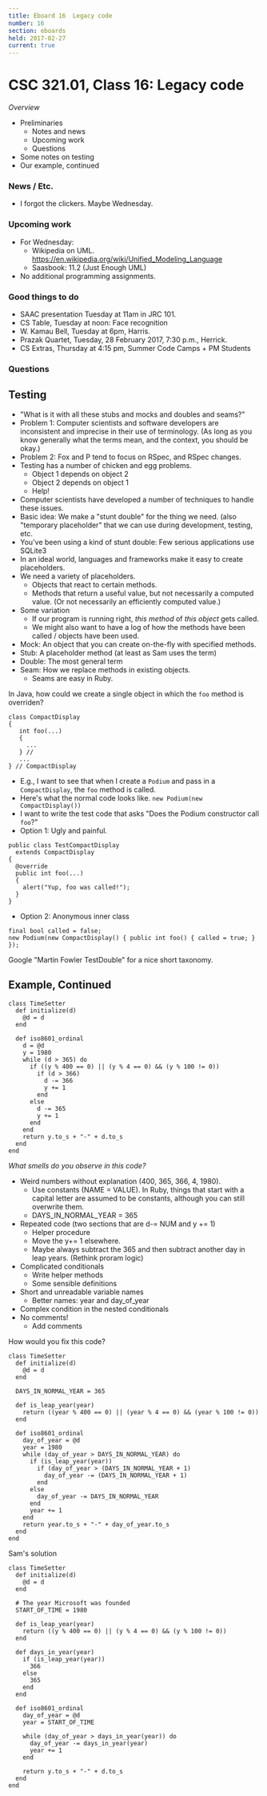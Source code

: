 ```yaml
---
title: Eboard 16  Legacy code
number: 16
section: eboards
held: 2017-02-27
current: true
---
```

CSC 321.01, Class 16:  Legacy code
==================================

_Overview_

* Preliminaries
    * Notes and news
    * Upcoming work
    * Questions
* Some notes on testing
* Our example, continued

### News / Etc.

* I forgot the clickers.  Maybe Wednesday.

### Upcoming work

* For Wednesday:
    * Wikipedia on UML.  <https://en.wikipedia.org/wiki/Unified_Modeling_Language>
    * Saasbook: 11.2 (Just Enough UML)
* No additional programming assignments.

### Good things to do

* SAAC presentation Tuesday at 11am in JRC 101.
* CS Table, Tuesday at noon: Face recognition
* W. Kamau Bell, Tuesday at 6pm, Harris.
* Prazak Quartet, Tuesday, 28 February 2017, 7:30 p.m., Herrick.
* CS Extras, Thursday at 4:15 pm, Summer Code Camps + PM Students

### Questions

Testing
-------

* "What is it with all these stubs and mocks and doubles and seams?"
* Problem 1: Computer scientists and software developers are inconsistent
  and imprecise in their use of terminology.  (As long as you know generally
  what the terms mean, and the context, you should be okay.)
* Problem 2: Fox and P tend to focus on RSpec, and RSpec changes.
* Testing has a number of chicken and egg problems.
    * Object 1 depends on object 2
    * Object 2 depends on object 1
    * Help!
* Computer scientists have developed a number of techniques to handle
  these issues.
* Basic idea: We make a "stunt double" for the thing we need. (also
  "temporary placeholder" that we can use during development, testing,
  etc.
* You've been using a kind of stunt double: Few serious applications use
  SQLite3
* In an ideal world, languages and frameworks make it easy to create 
  placeholders.
* We need a variety of placeholders.
    * Objects that react to certain methods.
    * Methods that return a useful value, but not necessarily a
      computed value.  (Or not necessarily an efficiently computed
      value.)
* Some variation
    * If our program is running right, *this method* of *this object*
      gets called.
    * We might also want to have a log of how the methods have been
      called / objects have been used.
* Mock: An object that you can create on-the-fly with specified methods.
* Stub: A placeholder method (at least as Sam uses the term)
* Double: The most general term
* Seam: How we replace methods in existing objects.
    * Seams are easy in Ruby.

In Java, how could we create a single object in which the
`foo` method is overriden?

```
class CompactDisplay
{  
   int foo(...)
   {
     ...
   } //
   ...
} // CompactDisplay
```
* E.g., I want to see that when I create a `Podium` and pass in a 
  `CompactDisplay`, the `foo` method is called.
* Here's what the normal code looks like.  `new Podium(new CompactDisplay())`
* I want to write the test code that asks "Does the Podium constructor
  call `foo`?"
* Option 1: Ugly and painful.

```
public class TestCompactDisplay 
  extends CompactDisplay
{
  @override
  public int foo(...)
  {
    alert("Yup, foo was called!");
  }
}
```
* Option 2: Anonymous inner class
```
final bool called = false;
new Podium(new CompactDisplay() { public int foo() { called = true; } });
```

Google "Martin Fowler TestDouble" for a nice short taxonomy.

Example, Continued
------------------
```
class TimeSetter
  def initialize(d)
    @d = d
  end

  def iso8601_ordinal
    d = @d
    y = 1980
    while (d > 365) do
      if ((y % 400 == 0) || (y % 4 == 0) && (y % 100 != 0))
        if (d > 366)
          d -= 366
          y += 1
        end
      else
        d -= 365
        y += 1
      end
    end
    return y.to_s + "-" + d.to_s
  end
end
```

*What smells do you observe in this code?*

* Weird numbers without explanation (400, 365, 366, 4, 1980).
    * Use constants (NAME = VALUE).  In Ruby, things that
      start with a capital letter are assumed to be constants,
      although you can still overwrite them.
    * DAYS_IN_NORMAL_YEAR = 365
* Repeated code (two sections that are d-= NUM and y += 1)
    * Helper procedure
    * Move the y+= 1 elsewhere.
    * Maybe always subtract the 365 and then subtract
      another day in leap years.  (Rethink proram logic)
* Complicated conditionals
    * Write helper methods
    * Some sensible definitions
* Short and unreadable variable names
    * Better names: year and day_of_year
* Complex condition in the nested conditionals
* No comments!
    * Add comments

How would you fix this code?

```
class TimeSetter
  def initialize(d)
    @d = d
  end

  DAYS_IN_NORMAL_YEAR = 365

  def is_leap_year(year)
    return ((year % 400 == 0) || (year % 4 == 0) && (year % 100 != 0))
  end

  def iso8601_ordinal
    day_of_year = @d
    year = 1980
    while (day_of_year > DAYS_IN_NORMAL_YEAR) do
      if (is_leap_year(year))
        if (day_of_year > (DAYS_IN_NORMAL_YEAR + 1)
          day_of_year -= (DAYS_IN_NORMAL_YEAR + 1)
        end
      else
        day_of_year -= DAYS_IN_NORMAL_YEAR
      end
      year += 1
    end
    return year.to_s + "-" + day_of_year.to_s
  end
end
```

Sam's solution

```
class TimeSetter
  def initialize(d)
    @d = d
  end

  # The year Microsoft was founded
  START_OF_TIME = 1980

  def is_leap_year(year)
    return ((y % 400 == 0) || (y % 4 == 0) && (y % 100 != 0))
  end

  def days_in_year(year)
    if (is_leap_year(year))
      366
    else
      365
    end
  end

  def iso8601_ordinal
    day_of_year = @d
    year = START_OF_TIME

    while (day_of_year > days_in_year(year)) do
      day_of_year -= days_in_year(year)
      year += 1
    end

    return y.to_s + "-" + d.to_s
  end
end
```
